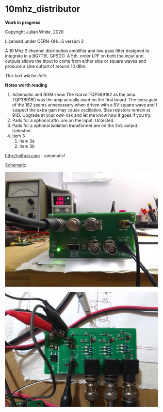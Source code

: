 # 10mhz_distributor
**Work in progress**

Copyright Julian White, 2020

Licensed under CERN-OHL-S version 2

A 10 Mhz 3 channel distribution amplifier and low pass filter designed to integrate in a BG7TBL GPSDO. A 5th. order LPF on both the input and outputs allows the input to come from either sine or square waves and produce a sine output of around 10 dBm.

*This text will be italic*

**Notes worth reading**

1. Schematic and BOM show The Qorvo TQP369182 as the amp. TQP369180 was the amp actually used on the first board. The extra gain of the 182 seems unnecessary when driven with a 5V square wave and I suspect the extra gain may cause oscillation. Bias resistors remain at 91Ω. Upgrade at your own risk and let me know how it goes if you try.
1. Pads for a optional attn. are on the input. Untested.
1. Pads for a optional isolation transformer are on the 3rd. output. Untested.
1. Item 3
   1. Item 3a
   1. Item 3b


http://github.com - automatic!

[Schematic](https://github.com/kf4mot/10mhz_distributor/blob/master/10mhz_distributor_r1.pdf)

[comment]: # (This actually is the most platform independent comment/needs blank line before)

![Completed](https://github.com/kf4mot/10mhz_distributor/blob/master/images/finished-gpsdo.jpg "Completed")

![BoardTop](https://github.com/kf4mot/10mhz_distributor/blob/master/images/board-assy-top.jpg)
